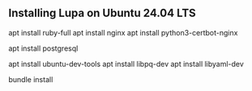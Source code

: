 Installing Lupa on Ubuntu 24.04 LTS
-----------------------------------


apt install ruby-full
apt install nginx
apt install python3-certbot-nginx

apt install postgresql

apt install ubuntu-dev-tools
apt install libpq-dev
apt install libyaml-dev

bundle install



